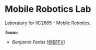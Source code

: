 # Mobile Robotics Lab
Laboratory for IIC2685 - Mobile Robotics.

***Team:***
- *Benjamín Farías* ([@BFFV](https://github.com/BFFV))
